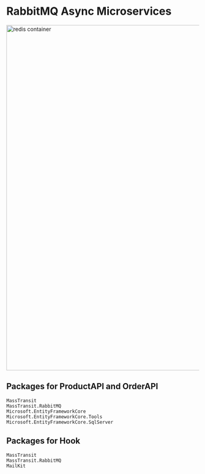 # RabbitMQ Async Microservices

<img src="/pictures/redis.png" title="redis container"  width="900">

## Packages for ProductAPI and OrderAPI
```
MassTransit
MassTransit.RabbitMQ
Microsoft.EntityFrameworkCore
Microsoft.EntityFrameworkCore.Tools
Microsoft.EntityFrameworkCore.SqlServer
```

## Packages for Hook
```
MassTransit
MassTransit.RabbitMQ
MailKit
```
